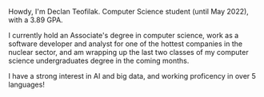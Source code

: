 Howdy, I'm Declan Teofilak. Computer Science student (until May 2022), with a 3.89 GPA.

I currently hold an Associate's degree in computer science, work as a software developer and analyst for one of the hottest companies in the nuclear sector, and am wrapping up the last two classes of my computer science undergraduates degree in the coming months.

I have a strong interest in AI and big data, and working proficency in over 5 languages!
